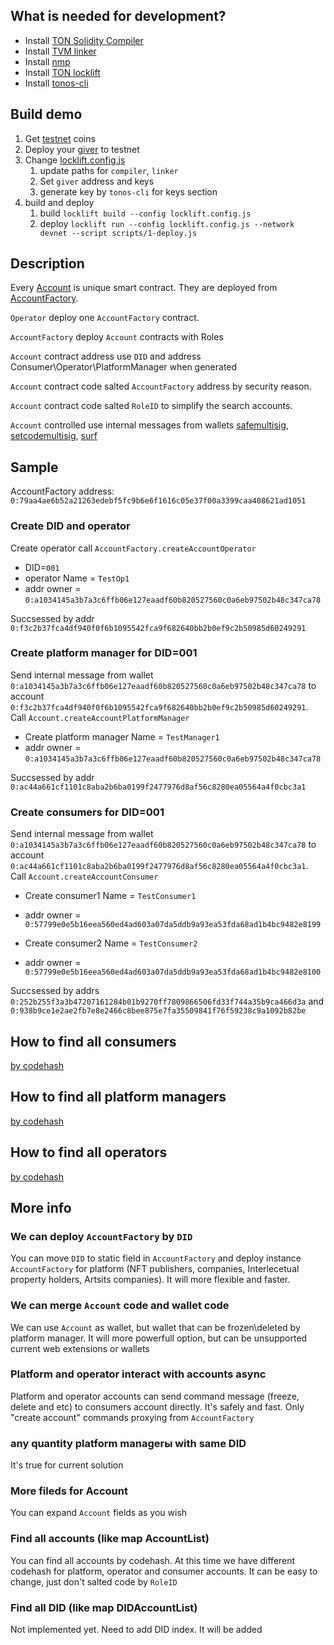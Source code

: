 ## What is needed for development?

- Install [TON Solidity Compiler](https://github.com/tonlabs/TON-Solidity-Compiler.git)
- Install [TVM linker](https://github.com/tonlabs/TVM-linker/releases/tag/0.14.2)
- Install [nmp](https://www.npmjs.com/)
- Install  [TON locklift](https://github.com/broxus/ton-locklift)
- Install [tonos-cli](https://github.com/tonlabs/tonos-cli)

## Build demo

1. Get [testnet](https://net.ever.live/) coins
1. Deploy your [giver](https://github.com/broxus/ton-contracts/tree/master/contracts/giver) to testnet
1. Change [locklift.config.js](locklift.config.js)
   1. update paths for ``compiler``, ``linker`` 
   1. Set ``giver`` address and keys
   1. generate key by ``tonos-cli`` for keys section
1. build and deploy
   1. build ``locklift build --config locklift.config.js`` 
   1. deploy ``locklift run --config locklift.config.js --network devnet --script scripts/1-deploy.js``


## Description

Every [Account](contracts/Account.sol) is unique smart contract. They are deployed from [AccountFactory](contracts/AccountFactory.sol).


``Operator`` deploy one ``AccountFactory`` contract.

``AccountFactory`` deploy ``Account`` contracts with Roles

``Account`` contract address use ``DID`` and address Consumer\Operator\PlatformManager when generated

``Account`` contract code salted ``AccountFactory`` address by security reason.

``Account`` contract code salted ``RoleID`` to simplify the search accounts.

``Account`` controlled use internal messages from wallets [safemultisig](https://github.com/tonlabs/ton-labs-contracts/tree/master/solidity/safemultisig), [setcodemultisig](https://github.com/tonlabs/ton-labs-contracts/tree/master/solidity/setcodemultisig), [surf](https://github.com/tonlabs/ton-labs-contracts/tree/multisig-surf-v2/solidity/surfmultisig)


## Sample

AccountFactory address: ``0:79aa4ae6b52a21263edebf5fc9b6e6f1616c05e37f00a3399caa408621ad1051``

### Create DID and operator

Create operator call ``AccountFactory.createAccountOperator``
- DID=``001``
- operator Name = ``TestOp1``
- addr owner = ``0:a1034145a3b7a3c6ffb06e127eaadf60b820527560c0a6eb97502b48c347ca78``

Succsessed by addr ``0:f3c2b37fca4df940f0f6b1095542fca9f682640bb2b0ef9c2b50985d60249291``

### Create platform manager for DID=001

Send internal message from wallet ``0:a1034145a3b7a3c6ffb06e127eaadf60b820527560c0a6eb97502b48c347ca78`` to account ``0:f3c2b37fca4df940f0f6b1095542fca9f682640bb2b0ef9c2b50985d60249291``. Call ``Account.createAccountPlatformManager``

- Create platform manager Name = ``TestManager1``
- addr owner = ``0:a1034145a3b7a3c6ffb06e127eaadf60b820527560c0a6eb97502b48c347ca78``

Succsessed by addr ``0:ac44a661cf1101c8aba2b6ba0199f2477976d8af56c8280ea05564a4f0cbc3a1``

### Create consumers for DID=001

Send internal message from wallet ``0:a1034145a3b7a3c6ffb06e127eaadf60b820527560c0a6eb97502b48c347ca78`` to account ``0:ac44a661cf1101c8aba2b6ba0199f2477976d8af56c8280ea05564a4f0cbc3a1``. Call ``Account.createAccountConsumer``


- Create consumer1 Name = ``TestConsumer1``
- addr owner = ``0:57799e0e5b16eea560ed4ad603a07da5ddb9a93ea53fda68ad1b4bc9482e8199``

- Create consumer2 Name = ``TestConsumer2``
- addr owner = ``0:57799e0e5b16eea560ed4ad603a07da5ddb9a93ea53fda68ad1b4bc9482e8100``

Succsessed by addrs ``0:252b255f3a3b47207161284b01b9270ff7809866506fd33f744a35b9ca466d3a`` and ``0:938b9ce1e2ae2fb7e8e2466c8bee875e7fa35509841f76f59238c9a1092b82be``

## How to find all consumers

[by codehash](https://net.ever.live/contracts/contractDetails?codeHash=d3cf32c9dc7b57aa6c839d2c31101bc47f772b5134e6ae5020a3f1cc42ce92b3)

## How to find all platform managers

[by codehash](https://net.ever.live/contracts/contractDetails?codeHash=5aac42cb051144777b56f72a1279cdbd9a02be4f37e85541fd26d0b2ed5f2bd0)

## How to find all operators

[by codehash](https://net.ever.live/contracts/contractDetails?codeHash=4dde37050e8f93221ac66cd18b91cede14ce8eb784d98e456ed570e01cc9b05f)

## More info

### We can deploy ``AccountFactory`` by ``DID``
You can move ``DID`` to static field in ``AccountFactory`` and deploy instance ``AccountFactory`` for platform (NFT publishers, companies, Interlecetual property holders, Artsits companies). It will more flexible and faster.

### We can merge ``Account`` code and wallet code
We can use ``Account`` as wallet, but wallet that can be frozen\deleted by platform manager. It will more powerfull option, but can be unsupported current web extensions or wallets

### Platform and operator interact with accounts async
Platform and operator accounts can send command message (freeze, delete and etc) to consumers account directly. It's safely and fast. Only "create account" commands proxying  from ``AccountFactory``

### any quantity platform managerы with same DID
It's true for current solution

### More fileds for Account
You can expand ``Account`` fields as you wish

### Find all accounts (like map AccountList)
You can find all accounts by codehash.
At this time we have different codehash for platform, operator and consumer accounts. It can be easy to change, just don't salted code by ``RoleID``

### Find all DID (like map DIDAccountList)
Not implemented yet. Need to add DID index. It will be added

